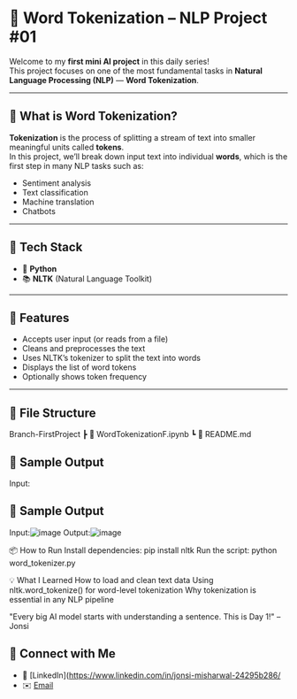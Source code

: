 # 🧠 Word Tokenization – NLP Project #01

Welcome to my **first mini AI project** in this daily series!  
This project focuses on one of the most fundamental tasks in **Natural Language Processing (NLP)** — **Word Tokenization**.

---

## 📌 What is Word Tokenization?

**Tokenization** is the process of splitting a stream of text into smaller meaningful units called **tokens**.  
In this project, we’ll break down input text into individual **words**, which is the first step in many NLP tasks such as:

- Sentiment analysis
- Text classification
- Machine translation
- Chatbots

---

## 🔧 Tech Stack

- 🐍 **Python**
- 📚 **NLTK** (Natural Language Toolkit)

---

## 🚀 Features

- Accepts user input (or reads from a file)
- Cleans and preprocesses the text
- Uses NLTK’s tokenizer to split the text into words
- Displays the list of word tokens
- Optionally shows token frequency

---

## 📂 File Structure

Branch-FirstProject
┣ 📄 WordTokenizationF.ipynb
┗ 📄 README.md

## 🧪 Sample Output

Input:
## 🧪 Sample Output

Input:![image](https://github.com/user-attachments/assets/c2fc00d9-97d9-42ff-ab55-607c092609ee)
Output:![image](https://github.com/user-attachments/assets/d3784090-ba97-4dac-a9cb-cb0a306946f8)

📦 How to Run
Install dependencies:
         pip install nltk
Run the script:
         python word_tokenizer.py

💡 What I Learned
How to load and clean text data
Using nltk.word_tokenize() for word-level tokenization
Why tokenization is essential in any NLP pipeline

"Every big AI model starts with understanding a sentence. This is Day 1!"
– Jonsi

## 📌 Connect with Me
- 💼 [LinkedIn](https://www.linkedin.com/in/jonsi-misharwal-24295b286/
- ✉️ [Email](jonsimisharwal@gmail.com)
